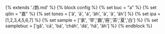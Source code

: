 {% extends './韵.md' %}
{% block config %}
  {% set buc = "a" %}
  {% set qilin = "嘉" %}
  {% set tones = ['ă', 'ā', 'á', 'ăh', 'à', 'â', 'ăh'] %}
  {% set ipa = [1,2,3,4,5,6,7] %}
  {% set sample = ['家', '早','霸','冊','茶','夏','白'] %}
  {% set samplebuc = ['gă', 'cā', 'bá', 'cháh', 'dà', 'hâ', 'ăh'] %}
{% endblock %}